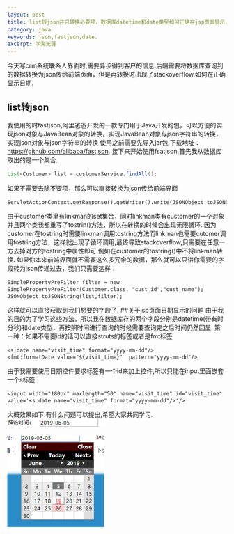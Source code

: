 ```yaml
---
layout: post
title: list转json并只转换必要项，数据库datetime和date类型如何正确在jsp页面显示.
category: java
keywords: json,fastjson,date.
excerpt: 学海无涯
---
```

今天写crm系统联系人界面时,需要异步得到客户的信息.后端需要将数据库查询到的数据转换为json传给前端页面，但是再转换时出现了stackoverflow.如何在正确显示日期.

## list转json
我使用的时fastjson,阿里爸爸开发的一款专门用于Java开发的包，可以方便的实现json对象与JavaBean对象的转换，实现JavaBean对象与json字符串的转换，实现json对象与json字符串的转换
使用之前需要先导入jar包,下载地址：https://github.com/alibaba/fastjson.
接下来开始使用fsatjson,首先我从数据库取出的是一个集合.
```java
List<Customer> list = customerService.findAll();
```
如果不需要去除不要项，那么可以直接转换为json传给前端界面
```
ServletActionContext.getResponse().getWriter().write(JSONObject.toJSONString(list,filter));
```
由于customer类里有linkman的set集合，同时linkman类有customer的一个对象并且两个类我都重写了tostrin()方法，所以在转换的时候会出现无限循环.
因为customer在tostring时需要linkman调用tostring方法而linkman也需要cutomer调用tostring方法，这样就出现了循环调用,最终导致stackoverflow,只需要在任意一方去掉对方的tostring中属性即可
例如在customer的tostring()中不将linkman转换.
如果你本来前端界面就不需要这么多冗余的数据，那么就可以只讲你需要的字段转为json传递过去，我们只需要这样：
```
SimplePropertyPreFilter filter = new SimplePropertyPreFilter(Customer.class, "cust_id","cust_name");
JSONObject.toJSONString(list,filter);
```
这样就可以直接获取到我们想要的字段了.
##关于jsp页面日期显示的问题
由于我的目的为了学习这些方法，所以我在数据库存的两个字段分别是datetime(带有时分秒)和date类型，再按照时间进行查询的时候需要查询完之后时间仍然回显.
第一种：如果不需要id的话可以直接struts的标签或者是fmt标签
```
<s:date name="visit_time" format="yyyy-mm-dd"/>              
<fmt:formatDate value="${visit_time}"  pattern="yyyy-mm-dd"/>	
```
由于我需要使用日期控件要求标签有一个id来加上控件,所以只能在input里面嵌套一个s标签.
```
<input width="180px" maxlength="50" name="visit_time" id="visit_time" value='<s:date name="visit_time" format="yyyy-mm-dd"/>'/>
```
大概效果如下:有什么问题可以提出,希望大家共同学习.
![](https://github.com/Apathyyi/Apathyyi.github.io/blob/master/image/date1.png)

![](https://github.com/Apathyyi/Apathyyi.github.io/blob/master/image/date2.png)

